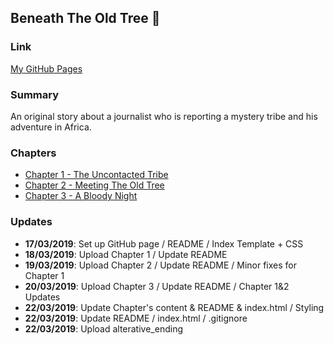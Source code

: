 ## Beneath The Old Tree :deciduous_tree:


### Link 
[My GitHub Pages](https://isaach125.github.io/github-story-2019/)


### Summary
An original story about a journalist who is reporting a mystery tribe and his adventure in Africa.


### Chapters
* [Chapter 1 - The Uncontacted Tribe](https://isaach125.github.io/github-story-2019/Chapter_1.html)
* [Chapter 2 - Meeting The Old Tree](https://isaach125.github.io/github-story-2019/Chapter_2.html)
* [Chapter 3 - A Bloody Night](https://isaach125.github.io/github-story-2019/Chapter_3.html)


### Updates

* **17/03/2019**: Set up GitHub page / README / Index Template + CSS
* **18/03/2019**: Upload Chapter 1 / Update README
* **19/03/2019**: Upload Chapter 2 / Update README / Minor fixes for Chapter 1
* **20/03/2019**: Upload Chapter 3 / Update README / Chapter 1&2 Updates
* **22/03/2019**: Update Chapter's content & README & index.html / Styling
* **22/03/2019**: Update README / index.html / .gitignore
* **22/03/2019**: Upload alterative_ending

